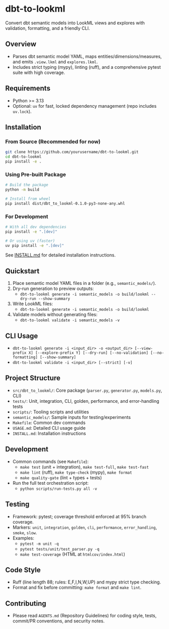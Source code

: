 # dbt-to-lookml

Convert dbt semantic models into LookML views and explores with validation, formatting, and a friendly CLI.

## Overview
- Parses dbt semantic model YAML, maps entities/dimensions/measures, and emits `.view.lkml` and `explores.lkml`.
- Includes strict typing (mypy), linting (ruff), and a comprehensive pytest suite with high coverage.

## Requirements
- Python >= 3.13
- Optional: `uv` for fast, locked dependency management (repo includes `uv.lock`).

## Installation

### From Source (Recommended for now)
```bash
git clone https://github.com/yourusername/dbt-to-lookml.git
cd dbt-to-lookml
pip install -e .
```

### Using Pre-built Package
```bash
# Build the package
python -m build

# Install from wheel
pip install dist/dbt_to_lookml-0.1.0-py3-none-any.whl
```

### For Development
```bash
# With all dev dependencies
pip install -e ".[dev]"

# Or using uv (faster)
uv pip install -e ".[dev]"
```

See [INSTALL.md](INSTALL.md) for detailed installation instructions.

## Quickstart
1) Place semantic model YAML files in a folder (e.g., `semantic_models/`).
2) Dry-run generation to preview outputs:
   - `dbt-to-lookml generate -i semantic_models -o build/lookml --dry-run --show-summary`
3) Write LookML files:
   - `dbt-to-lookml generate -i semantic_models -o build/lookml`
4) Validate models without generating files:
   - `dbt-to-lookml validate -i semantic_models -v`

## CLI Usage
- `dbt-to-lookml generate -i <input_dir> -o <output_dir> [--view-prefix X] [--explore-prefix Y] [--dry-run] [--no-validation] [--no-formatting] [--show-summary]`
- `dbt-to-lookml validate -i <input_dir> [--strict] [-v]`

## Project Structure
- `src/dbt_to_lookml/`: Core package (`parser.py`, `generator.py`, `models.py`, CLI)
- `tests/`: Unit, integration, CLI, golden, performance, and error-handling tests
- `scripts/`: Tooling scripts and utilities
- `semantic_models/`: Sample inputs for testing/experiments
- `Makefile`: Common dev commands
- `USAGE.md`: Detailed CLI usage guide
- `INSTALL.md`: Installation instructions

## Development
- Common commands (see `Makefile`):
  - `make test` (unit + integration), `make test-full`, `make test-fast`
  - `make lint` (ruff), `make type-check` (mypy), `make format`
  - `make quality-gate` (lint + types + tests)
- Run the full test orchestration script:
  - `python scripts/run-tests.py all -v`

## Testing
- Framework: pytest; coverage threshold enforced at 95% branch coverage.
- Markers: `unit`, `integration`, `golden`, `cli`, `performance`, `error_handling`, `smoke`, `slow`.
- Examples:
  - `pytest -m unit -q`
  - `pytest tests/unit/test_parser.py -q`
  - `make test-coverage` (HTML at `htmlcov/index.html`)

## Code Style
- Ruff (line length 88; rules: E,F,I,N,W,UP) and mypy strict type checking.
- Format and fix before committing: `make format` and `make lint`.

## Contributing
- Please read `AGENTS.md` (Repository Guidelines) for coding style, tests, commit/PR conventions, and security notes.
